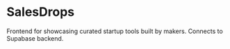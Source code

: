 # SalesDrops

Frontend for showcasing curated startup tools built by makers. Connects to Supabase backend.